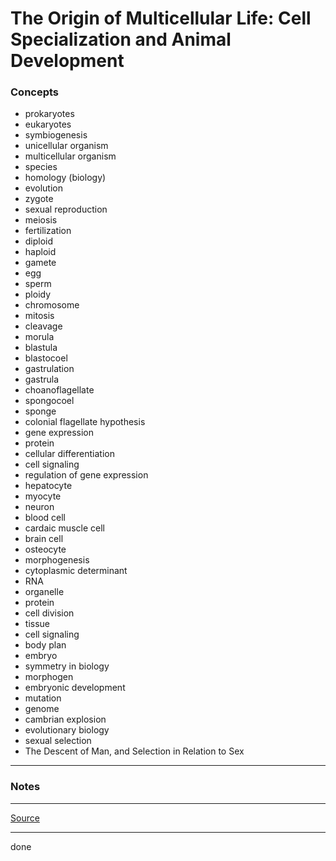 ﻿# The Origin of Multicellular Life: Cell Specialization and Animal Development

### Concepts

- prokaryotes
- eukaryotes
- symbiogenesis
- unicellular organism
- multicellular organism
- species
- homology (biology)
- evolution
- zygote
- sexual reproduction
- meiosis
- fertilization
- diploid
- haploid
- gamete
- egg
- sperm
- ploidy
- chromosome
- mitosis
- cleavage
- morula
- blastula
- blastocoel
- gastrulation
- gastrula
- choanoflagellate
- spongocoel
- sponge
- colonial flagellate hypothesis
- gene expression
- protein
- cellular differentiation
- cell signaling
- regulation of gene expression
- hepatocyte
- myocyte
- neuron
- blood cell
- cardaic muscle cell
- brain cell
- osteocyte
- morphogenesis
- cytoplasmic determinant
- RNA
- organelle
- protein
- cell division
- tissue
- cell signaling
- body plan
- embryo
- symmetry in biology
- morphogen
- embryonic development
- mutation
- genome
- cambrian explosion
- evolutionary biology
- sexual selection
- The Descent of Man, and Selection in Relation to Sex

---

### Notes

---

[Source](https://youtu.be/hAWrxKHY_7I)

---

done